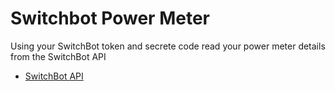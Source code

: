 # Switchbot Power Meter

Using your SwitchBot token and secrete code read your power meter details from the SwitchBot API

* [SwitchBot API](https://github.com/OpenWonderLabs/SwitchBotAPI)